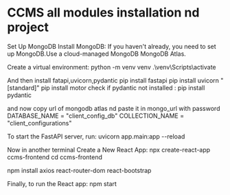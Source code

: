 <h1>CCMS all modules installation nd project</h1>
Set Up MongoDB
Install MongoDB: If you haven't already, you need to set up MongoDB.Use a cloud-managed MongoDB  MongoDB Atlas.

Create a virtual environment:
python -m venv venv 
.\venv\Scripts\activate

And then install fatapi,uvicorn,pydantic
pip install fastapi
pip install uvicorn "[standard]"
pip install motor
check if pydantic not installed :
pip install pydantic

and now copy url of mongodb atlas nd paste it in mongo_url with password
DATABASE_NAME = "client_config_db"
COLLECTION_NAME = "client_configurations"

To start the FastAPI server, run:
uvicorn app.main:app --reload

Now in another terminal
Create a New React App:
npx create-react-app ccms-frontend
cd ccms-frontend

npm install axios react-router-dom react-bootstrap

Finally, to run the React app:
npm start
